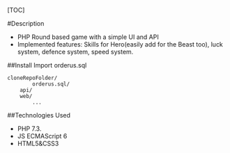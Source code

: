 [TOC]

#Description

- PHP Round based game with a simple UI and API
- Implemented features: Skills for Hero(easily add for the Beast too), luck system, defence system, speed system.

##Install
Import orderus.sql

  	cloneRepoFolder/
            orderus.sql/
	    api/
	    web/
            ...
##Technologies Used
- PHP 7.3.
- JS ECMAScript 6
- HTML5&CSS3
